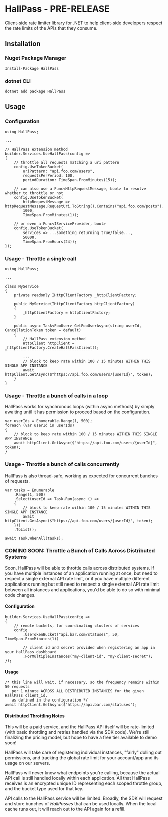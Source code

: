 # HallPass - PRE-RELEASE

Client-side rate limiter library for .NET to help client-side developers respect the rate limits of the APIs that they consume.

## Installation

### Nuget Package Manager

```
Install-Package HallPass
```

### dotnet CLI

```
dotnet add package HallPass
```

## Usage

### Configuration

```
using HallPass;

...

// HallPass extension method
builder.Services.UseHallPass(config =>
{
    // throttle all requests matching a uri pattern
    config.UseTokenBucket(
        uriPattern: "api.foo.com/users",
        requestsPerPeriod: 100,
        periodDuration: TimeSpan.FromMinutes(15));

    // can also use a Func<HttpRequestMessage, bool> to resolve whether to throttle or not
    config.UseTokenBucket(
        httpRequestMessage => httpRequestMessage.RequestUri.ToString().Contains("api.foo.com/posts"),
        1000,
        TimeSpan.FromMinutes(1));

    // or even a Func<IServiceProvider, bool>
    config.UseTokenBucket(
        services => ...something returning true/false...,
        50000,
        TimeSpan.FromHours(24));
});
```

### Usage - Throttle a single call

```
using HallPass;

...

class MyService
{
    private readonly IHttpClientFactory _httpClientFactory;

    public MyService(IHttpClientFactory httpClientFactory)
    {
        _httpClientFactory = httpClientFactory;
    }

    public async Task<FooUser> GetFooUserAsync(string userId, CancellationToken token = default)
    {
        // HallPass extension method
        HttpClient httpClient = _httpClientFactory.CreateHallPassClient();

        ...
        // block to keep rate within 100 / 15 minutes WITHIN THIS SINGLE APP INSTANCE
        await httpClient.GetAsync($"https://api.foo.com/users/{userId}", token);
    }
}
```

### Usage - Throttle a bunch of calls in a loop

HallPass works for synchronous loops (within async methods) by simply awaiting until it has permission to proceed based on the configuration.

```
var userIds = Enumerable.Range(1, 500);
foreach (var userId in userIds)
{
    // block to keep rate within 100 / 15 minutes WITHIN THIS SINGLE APP INSTANCE
    await httpClient.GetAsync($"https://api.foo.com/users/{userId}", token);
}
```

### Usage - Throttle a bunch of calls concurrently

HallPass is also thread-safe, working as expected for concurrent bunches of requests.

```
var tasks = Enumerable
    .Range(1, 500)
    .Select(userId => Task.Run(async () =>
    {
        // block to keep rate within 100 / 15 minutes WITHIN THIS SINGLE APP INSTANCE
        await httpClient.GetAsync($"https://api.foo.com/users/{userId}", token);
    }))
    .ToList();

await Task.WhenAll(tasks);
```

### COMING SOON: Throttle a Bunch of Calls Across Distributed Systems

Soon, HallPass will be able to throttle calls across distributed systems. If you have multiple instances of an application running at once, but need to respect a single external API rate limit, or if you have multiple different applications running but still need to respect a single external API rate limit between all instances and applications, you'd be able to do so with minimal code changes.

#### Configuration

```
builder.Services.UseHallPass(config =>
{
    // remote buckets, for coordinating clusters of services
    config
        .UseTokenBucket("api.bar.com/statuses", 50, TimeSpan.FromMinutes(1))

        // client id and secret provided when registering an app in your HallPass dashboard
        .ForMultipleInstances("my-client-id", "my-client-secret");
});
```

#### Usage

```
/* this line will wait, if necessary, so the frequency remains within 50 requests
   per 1 minute ACROSS ALL DISTRIBUTED INSTANCES for the given HallPass client_id,
   as defined in the configuration */
await httpClient.GetAsync($"https://api.bar.com/statuses");
```

#### Distributed Throttling Notes

This will be a paid service, and the HallPass API itself will be rate-limited (with basic throttling and retries handled via the SDK code). We're still finalizing the pricing model, but hope to have a free tier available to demo soon!

HallPass will take care of registering individual instances, "fairly" dolling out permissions, and tracking the global rate limit for your account/app and its usage on our servers.

HallPass will never know what endpoints you're calling, because the actual API call is still handled locally within each application. All that HallPass receives is an encrypted unique ID representing each scoped throttle group, and the bucket type used for that key.

API calls to the HallPass service will be limited. Broadly, the SDK will request and store bunches of _HallPasses_ that can be used locally. When the local cache runs out, it will reach out to the API again for a refill.
